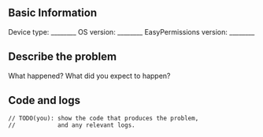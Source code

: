 ## Basic Information

Device type: ________
OS version: ________
EasyPermissions version: ________

## Describe the problem

What happened?  What did you expect to happen?

## Code and logs

```
// TODO(you): show the code that produces the problem,
//            and any relevant logs.
```
